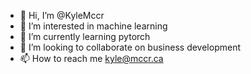 - 👋 Hi, I’m @KyleMccr
- 👀 I’m interested in machine learning
- 🌱 I’m currently learning pytorch
- 💞️ I’m looking to collaborate on business development
- 📫 How to reach me kyle@mccr.ca

<!---
KyleMccr/KyleMccr is a ✨ special ✨ repository because its `README.md` (this file) appears on your GitHub profile.
You can click the Preview link to take a look at your changes.
--->
